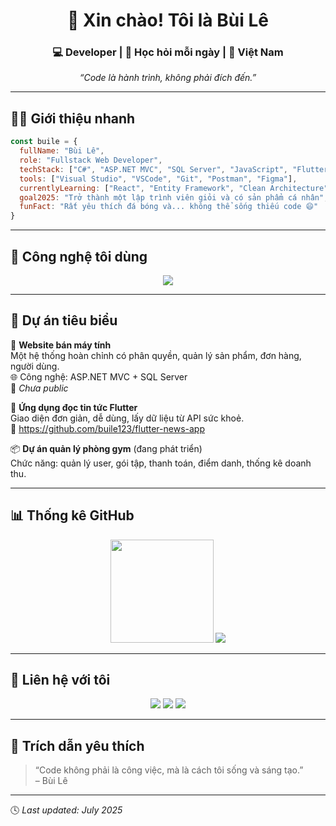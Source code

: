 <h1 align="center">👋 Xin chào! Tôi là Bùi Lê</h1>
<h3 align="center">💻 Developer | 🎯 Học hỏi mỗi ngày | 📍 Việt Nam</h3>

<p align="center">
  <i>“Code là hành trình, không phải đích đến.”</i>
</p>

---

## 🧑‍💻 Giới thiệu nhanh

```js
const buile = {
  fullName: "Bùi Lê",
  role: "Fullstack Web Developer",
  techStack: ["C#", "ASP.NET MVC", "SQL Server", "JavaScript", "Flutter"],
  tools: ["Visual Studio", "VSCode", "Git", "Postman", "Figma"],
  currentlyLearning: ["React", "Entity Framework", "Clean Architecture"],
  goal2025: "Trở thành một lập trình viên giỏi và có sản phẩm cá nhân",
  funFact: "Rất yêu thích đá bóng và... không thể sống thiếu code 😄"
}
```

---

## 🧰 Công nghệ tôi dùng

<p align="center">
  <img src="https://skillicons.dev/icons?i=cs,dotnet,js,flutter,dart,html,css,git,mysql,postgres,figma,vscode,visualstudio" />
</p>

---

## 🚀 Dự án tiêu biểu

🔧 **Website bán máy tính**  
Một hệ thống hoàn chỉnh có phân quyền, quản lý sản phẩm, đơn hàng, người dùng.  
🌐 Công nghệ: ASP.NET MVC + SQL Server  
🔗 _Chưa public_

📰 **Ứng dụng đọc tin tức Flutter**  
Giao diện đơn giản, dễ dùng, lấy dữ liệu từ API sức khoẻ.  
🔗 https://github.com/buile123/flutter-news-app

📦 **Dự án quản lý phòng gym** (đang phát triển)  
Chức năng: quản lý user, gói tập, thanh toán, điểm danh, thống kê doanh thu.

---

## 📊 Thống kê GitHub

<p align="center">
  <img src="https://github-readme-stats.vercel.app/api?username=buile123&show_icons=true&theme=tokyonight" height="165"/>
  <img src="https://github-readme-stats.vercel.app/api/top-langs/?username=buile123&layout=compact&theme=tokyonight"/>
</p>

---

## 🔗 Liên hệ với tôi

<p align="center">
  <a href="mailto:buile@example.com"><img src="https://img.shields.io/badge/Gmail-D14836?style=for-the-badge&logo=gmail&logoColor=white"/></a>
  <a href="https://www.linkedin.com/in/your-linkedin"><img src="https://img.shields.io/badge/LinkedIn-0A66C2?style=for-the-badge&logo=linkedin&logoColor=white"/></a>
  <a href="https://github.com/buile123"><img src="https://img.shields.io/badge/GitHub-181717?style=for-the-badge&logo=github&logoColor=white"/></a>
</p>

---

## 💬 Trích dẫn yêu thích

> “Code không phải là công việc, mà là cách tôi sống và sáng tạo.”  
> – Bùi Lê

---

🕓 *Last updated: July 2025*
